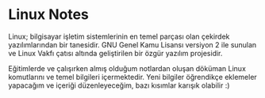 # Linux Notes
Linux; bilgisayar işletim sistemlerinin en temel parçası olan çekirdek yazılımlarından bir tanesidir. 
GNU Genel Kamu Lisansı versiyon 2 ile sunulan ve Linux Vakfı çatısı altında geliştirilen bir özgür yazılım projesidir. 

Eğitimlerde ve çalışırken almış olduğum notlardan oluşan döküman Linux komutlarını ve temel bilgileri içermektedir.
Yeni bilgiler öğrendikçe eklemeler yapacağım ve içeriği düzenleyeceğim, bazı kısımlar karışık olabilir :)
